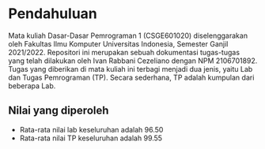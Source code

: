 # Pendahuluan
Mata kuliah Dasar-Dasar Pemrograman 1 (CSGE601020) diselenggarakan oleh Fakultas Ilmu Komputer Universitas Indonesia, Semester Ganjil 2021/2022. Repositori ini merupakan sebuah dokumentasi tugas-tugas yang telah dilakukan oleh Ivan Rabbani Cezeliano dengan NPM 2106701892. Tugas yang diberikan di mata kuliah ini terbagi menjadi dua jenis, yaitu Lab dan Tugas Pemrograman (TP). Secara sederhana, TP adalah kumpulan dari beberapa Lab.

## Nilai yang diperoleh
- Rata-rata nilai lab keseluruhan adalah 96.50
- Rata-rata nilai TP keseluruhan adalah 99.55